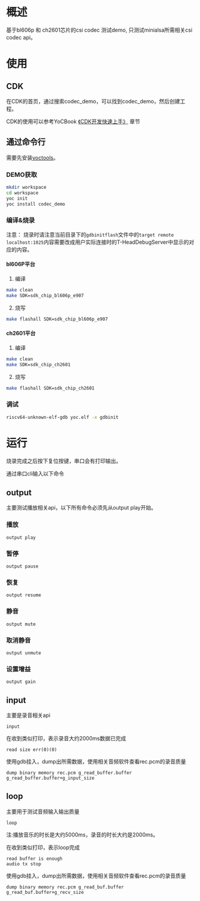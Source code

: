 # 概述
基于bl606p 和 ch2601芯片的csi codec 测试demo, 只测试minialsa所需相关csi codec api。

# 使用
## CDK
在CDK的首页，通过搜索codec_demo，可以找到codec_demo，然后创建工程。

CDK的使用可以参考YoCBook [《CDK开发快速上手》](https://yoc.docs.t-head.cn/yocbook/Chapter2-%E5%BF%AB%E9%80%9F%E4%B8%8A%E6%89%8B%E6%8C%87%E5%BC%95/%E4%BD%BF%E7%94%A8CDK%E5%BC%80%E5%8F%91%E5%BF%AB%E9%80%9F%E4%B8%8A%E6%89%8B.html) 章节

## 通过命令行
需要先安装[yoctools](https://yoc.docs.t-head.cn/yocbook/Chapter2-%E5%BF%AB%E9%80%9F%E4%B8%8A%E6%89%8B%E6%8C%87%E5%BC%95/YocTools.html)。

### DEMO获取

```bash
mkdir workspace
cd workspace
yoc init
yoc install codec_demo
```

### 编译&烧录

注意：
    烧录时请注意当前目录下的`gdbinitflash`文件中的`target remote localhost:1025`内容需要改成用户实际连接时的T-HeadDebugServer中显示的对应的内容。

#### bl606P平台

1. 编译

```bash
make clean
make SDK=sdk_chip_bl606p_e907
```

2. 烧写

```bash
make flashall SDK=sdk_chip_bl606p_e907
```

#### ch2601平台

1. 编译

```bash
make clean
make SDK=sdk_chip_ch2601
```

2. 烧写

```bash
make flashall SDK=sdk_chip_ch2601
```

### 调试

```bash
riscv64-unknown-elf-gdb yoc.elf -x gdbinit
```

# 运行
烧录完成之后按下复位按键，串口会有打印输出。

通过串口cli输入以下命令

## output

主要测试播放相关api，以下所有命令必须先从output play开始。

### 播放

```cli
output play 
```

### 暂停

```cli
output pause
```

### 恢复

```cli
output resume
```

### 静音

```cli
output mute
```

### 取消静音

```cli
output unmute
```

### 设置增益

```cli
output gain
```

## input

主要是录音相关api

```cli
input
```

在收到类似打印，表示录音大约2000ms数据已完成

```
read size err(0)(0)
```

使用gdb挂入，dump出所需数据，使用相关音频软件查看rec.pcm的录音质量

```
dump binary memory rec.pcm g_read_buffer.buffer g_read_buffer.buffer+g_input_size 
```

## loop

主要用于测试音频输入输出质量

```cli
loop
```
注:播放音乐的时长是大约5000ms，录音的时长大约是2000ms。

在收到类似打印，表示loop完成

```
read buffer is enough 
audio tx stop
```

使用gdb挂入，dump出所需数据，使用相关音频软件查看rec.pcm的录音质量

```
dump binary memory rec.pcm g_read_buf.buffer g_read_buf.buffer+g_recv_size 
```

